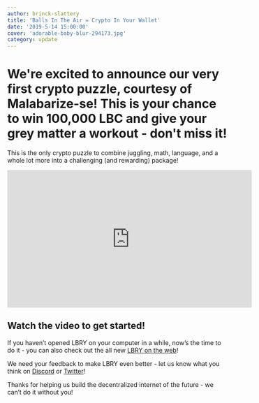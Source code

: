 ```yaml
---
author: brinck-slattery
title: 'Balls In The Air = Crypto In Your Wallet'
date: '2019-5-14 15:00:00'
cover: 'adorable-baby-blur-294173.jpg'
category: update
---
```

# We're excited to announce our very first crypto puzzle, courtesy of Malabarize-se! This is your chance to win 100,000 LBC and give your grey matter a workout - don't miss it!

This is the only crypto puzzle to combine juggling, math, language, and a whole lot more into a challenging (and rewarding) package!

<iframe width="560" height="315" src="https://www.youtube.com/embed/ERMjC6qzzOc" frameborder="0" allow="accelerometer; autoplay; encrypted-media; gyroscope; picture-in-picture" allowfullscreen></iframe>

## Watch the video to get started!

If you haven’t opened LBRY on your computer in a while, now’s the time to do it - you can also check out the all new [LBRY on the web](https://beta.lbry.tv)!

We need your feedback to make LBRY even better - let us know what you think on [Discord](https://chat.lbry.com) or [Twitter](https://www.twitter.com/lbryio)! 

Thanks for helping us build the decentralized internet of the future - we can’t do it without you!
